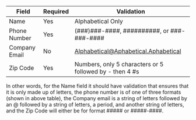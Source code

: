 | Field         | Required | Validation                                              |
| ------------- | -------- | ------------------------------------------------------- |
| Name          | Yes      | Alphabetical Only                                       |
| Phone Number  | Yes      | (###)###-####, ##########, or ###-###-####              |
| Company Email | No       | Alphabetical@Aphabetical.Aphabetical                    |
| Zip Code      | Yes      | Numbers, only 5 characters or 5 followed by - then 4 #s |

In other words, for the Name field it should have validation that ensures that it is only made up of letters, the phone number is of one of three formats (shown in above table), the Company email is a string of letters followed by an @ followed by a string of letters, a period, and another string of letters, and the Zip Code will either be for format ##### or #####-####.